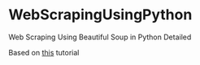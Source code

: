 # WebScrapingUsingPython
Web Scraping Using Beautiful Soup in Python Detailed

Based on [this](https://github.com/justmarkham/trump-lies/blob/master/trump_lies.ipynb) tutorial
